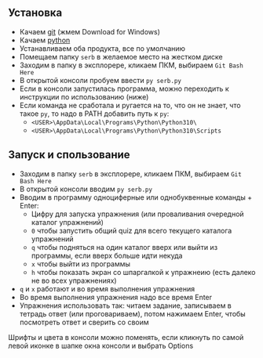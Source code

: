 ## Установка

- Качаем [git](https://git-scm.com/downloads) (жмем Download for Windows)
- Качаем [python](https://www.python.org/downloads/)
- Устанавливаем оба продукта, все по умолчанию
- Помещаем папку `serb` в желаемое место на жестком диске
- Заходим в папку в эксплорере, кликаем ПКМ, выбираем `Git Bash Here`
- В открытой консоли пробуем ввести `py serb.py`
- Если в консоли запустилась программа, можно переходить к инструкции по использованию (ниже)
- Если команда не сработала и ругается на то, что он не знает, что такое `py`, то надо в PATH добавить путь к `py`:
    - `<USER>\AppData\Local\Programs\Python\Python310\`
    - `<USER>\AppData\Local\Programs\Python\Python310\Scripts`

## Запуск и спользование
- Заходим в папку `serb` в эксплорере, кликаем ПКМ, выбираем `Git Bash Here`
- В открытой консоли вводим `py serb.py`
- Вводим в программу одноциферные или однобуквенные команды + Enter:
    - Цифру для запуска упражнения (или проваливания очередной каталог упражнений)
    - `0` чтобы запустить общий quiz для всего текущего каталога упражнений
    - `q` чтобы подняться на один каталог вверх или выйти из программы, если вверх больше идти некуда
    - `x` чтобы выйти из программы
    - `h` чтобы показать экран со шпаргалкой к упражнеию (есть далеко не во всех упражнениях)
- `q` и `x` работают и во время выполнения упражнения    
- Во время выполнения упражнения надо все время Enter 
- Упражнения использовать так: читаем задание, записываем в тетрадь ответ (или проговариваем), потом нажимаем Enter, чтобы посмотреть ответ и сверить со своим

Шрифты и цвета в консоли можно поменять, если кликнуть по самой левой иконке в шапке окна консоли и выбрать Options
